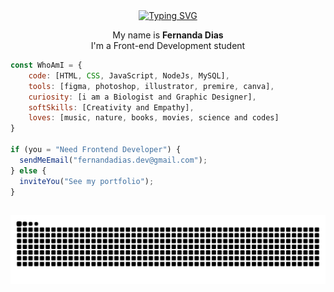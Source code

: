 
<center>
<a href="https://git.io/typing-svg"><img src="https://readme-typing-svg.demolab.com?font=Fira+code&size=25&duration=4000&pause=1000&color=FFAFD9DF&center=true&vCenter=true&width=1050&height=25&lines=Hello+World!+%E2%9C%A8" alt="Typing SVG" /></a>
</center>


<div>
<p align="center"> My name is <strong>Fernanda Dias</strong></br>
I'm a Front-end Development student</p>
</div>


```javascript
const WhoAmI = {
    code: [HTML, CSS, JavaScript, NodeJs, MySQL],
    tools: [figma, photoshop, illustrator, premire, canva],
    curiosity: [i am a Biologist and Graphic Designer],
    softSkills: [Creativity and Empathy],
    loves: [music, nature, books, movies, science and codes]
}

if (you = "Need Frontend Developer") {
  sendMeEmail("fernandadias.dev@gmail.com");
} else {
  inviteYou("See my portfolio");
}
```


 ##

![Snake animation](https://github.com/fernandadiasm/fernandadiasm/blob/output/github-contribution-grid-snake.svg)
